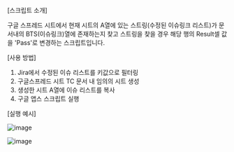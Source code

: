 [스크립트 소개]

구글 스프레드 시트에서 현재 시트의 A열에 있는 스트링(수정된 이슈링크 리스트)가 문서내의 BTS(이슈링크)열에 존재하는지 찾고
스트링을 찾을 경우 해당 행의 Result셀 값을 'Pass'로 변경하는 스크립트입니다.

[사용 방법]
1. Jira에서 수정된 이슈 리스트를 키값으로 필터링
2. 구글스프레드 시트 TC 문서 내 임의의 시트 생성
3. 생성한 시트 A열에 이슈 리스트를 복사
4. 구글 앱스 스크립트 실행

[실행 예시]

![image](https://github.com/Entournure/SheetStatusAdjuster/assets/50042686/e198ee0b-938b-435e-96ba-cd67ba1fb180)

![image](https://github.com/Entournure/SheetStatusAdjuster/assets/50042686/a718ba94-0e21-4adf-94d4-bb75a6efc5cc)

